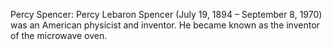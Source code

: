 Percy Spencer: Percy Lebaron Spencer (July 19, 1894 – September 8, 1970) was an American physicist and inventor. He became known as the inventor of the microwave oven.
